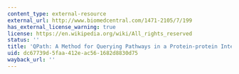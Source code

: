 ```yaml
---
content_type: external-resource
external_url: http://www.biomedcentral.com/1471-2105/7/199
has_external_license_warning: true
license: https://en.wikipedia.org/wiki/All_rights_reserved
status: ''
title: 'QPath: A Method for Querying Pathways in a Protein-protein Interaction Network'
uid: dc67739d-5faa-412e-ac56-1682d8830d75
wayback_url: ''
---
```

